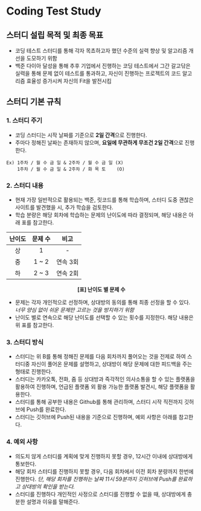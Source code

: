 # Coding Test Study

## 스터디 설립 목적 및 최종 목표
 - 코딩 테스트 스터디를 통해 각자 목쵸하고자 했던 수준의 실력 향상 및 알고리즘 개선을 도모하기 위함
 - 백준 다이아 달성을 통해 추후 기업에서 진행하는 코딩 테스트에서 그간 갈고닦은 실력을 통해 문제 없이 테스트를 통과하고, 자신이 진행하는 프로젝트의 코드 알고리즘 효율성 증가시켜 자신의 Fit을 발전시킴

## 스터디 기본 규칙
 ### 1. 스터디 주기
  - 코딩 스터디는 시작 날짜를 기준으로 **2일 간격**으로 진행한다.
  - 주마다 정해진 날짜는 존재하지 않으며, **요일에 무관하게 무조건 2일 간격**으로 진행한다. 
  ```
  Ex) 1주차 / 월 수 금 일 & 2주차 / 월 수 금 일 (X)
      1주차 / 월 수 금 일 & 2주차 / 화 목 토    (O)
  ```
  
 ### 2. 스터디 내용
   - 현재 가장 일반적으로 활용되는 백준, 릿코드를 통해 학습하며, 스터디 도중 괜찮은 사이트를 발견했을 시, 추가 학습을 검토한다.
   - 학습 분량은 해당 회차에 학습하는 문제의 난이도에 따라 결정되며, 해당 내용은 아래 표를 참고한다.

<div align=center> 
  
| 난이도 | 문제 수 | 비고 |
| :--------: | :--------: | :--------: |
| 상 | 1 | - |
| 중 | 1 ~ 2 | 연속 3회 |
| 하 | 2 ~ 3 | 연속 2회 |
  
**[표] 난이도 별 문제 수**
  
</div>

  - 문제는 각자 개인적으로 선정하며, 상대방의 동의를 통해 최종 선정을 할 수 있다. *너무 양심 없이 쉬운 문제만 고르는 것을 방지하기 위함*
  - 난이도 별로 연속으로 해당 난이도를 선택할 수 있는 횟수를 지정한다. 해당 내용은 위 표를 참고한다.

### 3. 스터디 방식
 - 스터디는 위 B를 통해 정해진 문제를 다음 회차까지 풀어오는 것을 전제로 하여 스터디중 자신이 풀어온 문제를 설명하고, 상대방이 해당 문제에 대한 피드백을 주는 형태로 진행한다.
 - 스터디는 카카오톡, 전화, 줌 등 상대방과 즉각적인 의사소통을 할 수 있는 플랫폼을 활용하여 진행하며, 언급된 플랫폼 외 활용 가능한 플랫폼 발견시, 해당 플랫폼을 활용한다.
 - 스터디를 통해 공부한 내용은 Github를 통해 관리하며, 스터디 시작 직전까지 깃허브에 Push를 완료한다.
 - 스터디는 깃허브에 Push된 내용을 기준으로 진행하며, 예외 사항은 아래를 참고한다.

### 4. 예외 사항
 - 의도치 않게 스터디를 계획에 맞게 진행하지 못할 경우, 12시간 이내에 상대방에게 통보한다.
 - 해당 회차 스터디를 진행하지 못할 경우, 다음 회차에서 이전 회차 분량까지 한번에 진행한다. *단, 해당 회차를 진행하는 날짜 11시 59분까지 깃허브에 Push를 완료하고 상대방의 확인을 받는다.*
 - 스터디를 진행하다 개인적인 사정으로 스터디를 진행할 수 없을 때, 상대방에게 충분한 설명과 이유를 말해준다.
